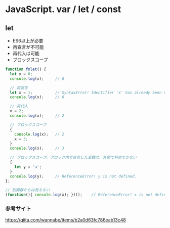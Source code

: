 # JavaScript. var / let / const

## let
* ES6以上が必要
* 再宣言が不可能
* 再代入は可能
* ブロックスコープ

```javascript
function fnlet() {
  let x = 0;
  console.log(x);     // 0

  // 再宣言
  let x = 1;          // SyntaxError! Identifier 'x' has already been declared.
  console.log(x);     // 0

  // 再代入
  x = 2;
  console.log(x);     // 2

  // ブロックスコープ
  {
    console.log(x);   // 2
    x = 3;
  }
  console.log(x);     // 3

  // ブロックスコープ。ブロック内で宣言した変数は、外側で利用できない
  {
    let y = 'a';
  }
  console.log(y);     // ReferenceError! y is not defined.
};

// 別関数からは見えない
(function(){ console.log(x); })();    // ReferenceError! x is not defined.
```

### 参考サイト
https://qiita.com/wannabe/items/b2a0d63fc786eab13c48
